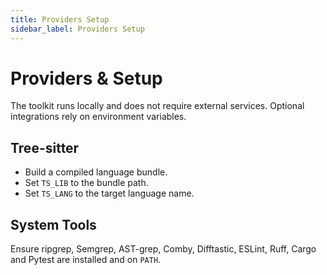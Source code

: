 ```yaml
---
title: Providers Setup
sidebar_label: Providers Setup
---
```


# Providers & Setup

The toolkit runs locally and does not require external services. Optional integrations rely on environment variables.

## Tree-sitter
- Build a compiled language bundle.
- Set `TS_LIB` to the bundle path.
- Set `TS_LANG` to the target language name.

## System Tools
Ensure ripgrep, Semgrep, AST-grep, Comby, Difftastic, ESLint, Ruff, Cargo and Pytest are installed and on `PATH`.
